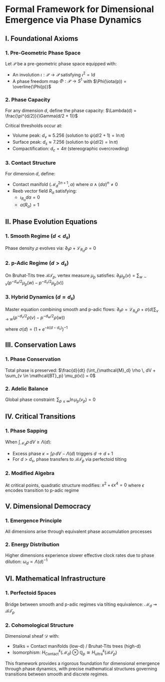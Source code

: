 # Formal Framework for Dimensional Emergence via Phase Dynamics

## I. Foundational Axioms

### 1. Pre-Geometric Phase Space
Let $\mathcal{P}$ be a pre-geometric phase space equipped with:
- An involution $\iota: \mathcal{P} \to \mathcal{P}$ satisfying $\iota^2 = \text{Id}$
- A phase freedom map $\Phi: \mathcal{P} \to S^1$ with $\Phi(\iota(p)) = \overline{\Phi(p)}$

### 2. Phase Capacity
For any dimension $d$, define the phase capacity:
$\Lambda(d) = \frac{\pi^{d/2}}{\Gamma(d/2 + 1)}$

Critical thresholds occur at:
- Volume peak: $d_v \approx 5.256$ (solution to $\psi(d/2 + 1) = \ln \pi$)
- Surface peak: $d_s \approx 7.256$ (solution to $\psi(d/2) = \ln \pi$)
- Compactification: $d_c = 4\pi$ (stereographic overcrowding)

### 3. Contact Structure
For dimension $d$, define:
- Contact manifold $(\mathcal{M}_d^{2n+1}, \alpha)$ where $\alpha \wedge (d\alpha)^n \neq 0$
- Reeb vector field $R_\alpha$ satisfying:
  - $\iota_{R_\alpha}d\alpha = 0$
  - $\alpha(R_\alpha) = 1$

## II. Phase Evolution Equations

### 1. Smooth Regime ($d < d_s$)
Phase density $\rho$ evolves via:
$\partial_t \rho + \mathcal{L}_{R_\alpha} \rho = 0$

### 2. p-Adic Regime ($d > d_s$)
On Bruhat-Tits tree $\mathcal{BT}_p$, vertex measure $\mu_p$ satisfies:
$\partial_t \mu_p(v) = \sum_{w \sim v} (p^{-d_w/2} \mu_p(w) - p^{-d_v/2} \mu_p(v))$

### 3. Hybrid Dynamics ($d \approx d_s$)
Master equation combining smooth and p-adic flows:
$\partial_t \rho = \mathcal{L}_{R_\alpha} \rho + \sigma(d) \sum_{v \to w} (p^{-d_v/2} \rho(v) - p^{-d_w/2} \rho(w))$

where $\sigma(d) = (1 + e^{-k(d - d_s)})^{-1}$

## III. Conservation Laws

### 1. Phase Conservation
Total phase is preserved:
$\frac{d}{dt} (\int_{\mathcal{M}_d} \rho \, dV + \sum_{v \in \mathcal{BT}_p} \mu_p(v)) = 0$

### 2. Adelic Balance
Global phase constraint:
$\sum_{p \leq \infty} \ln \mu_p(v_p) = 0$

## IV. Critical Transitions

### 1. Phase Sapping
When $\int_{\mathcal{M}_d} \rho \, dV \geq \Lambda(d)$:
- Excess phase $\kappa = \int \rho \, dV - \Lambda(d)$ triggers $d \to d+1$
- For $d > d_s$, phase transfers to $\mathcal{BT}_p$ via perfectoid tilting

### 2. Modified Algebra
At critical points, quadratic structure modifies:
$x^2 + \epsilon x^4 = 0$
where $\epsilon$ encodes transition to p-adic regime

## V. Dimensional Democracy

### 1. Emergence Principle
All dimensions arise through equivalent phase accumulation processes

### 2. Energy Distribution
Higher dimensions experience slower effective clock rates due to phase dilution:
$\omega_d \propto \Lambda(d)^{-1}$

## VI. Mathematical Infrastructure

### 1. Perfectoid Spaces
Bridge between smooth and p-adic regimes via tilting equivalence:
$\mathcal{M}_d \rightsquigarrow \mathcal{BT}_p$

### 2. Cohomological Structure
Dimensional sheaf $\mathcal{D}$ with:
- Stalks = Contact manifolds (low-d) / Bruhat-Tits trees (high-d)
- Isomorphism: $H^k_{\text{Contact}}(\mathcal{M}_d) \otimes \mathbb{Q}_p \cong H^k_{\text{ultra}}(\mathcal{BT}_p)$

This framework provides a rigorous foundation for dimensional emergence through phase dynamics, with precise mathematical structures governing transitions between smooth and discrete regimes.

